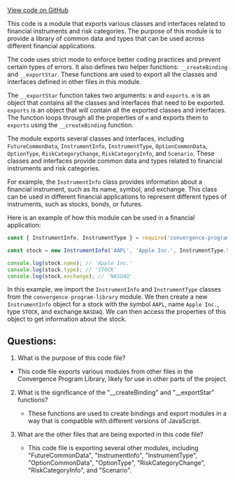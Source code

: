 [View code on GitHub](https://github.com/convergence-rfq/convergence-program-library/risk-engine/js/generated/types/index.js)

This code is a module that exports various classes and interfaces related to financial instruments and risk categories. The purpose of this module is to provide a library of common data and types that can be used across different financial applications. 

The code uses strict mode to enforce better coding practices and prevent certain types of errors. It also defines two helper functions: `__createBinding` and `__exportStar`. These functions are used to export all the classes and interfaces defined in other files in this module. 

The `__exportStar` function takes two arguments: `m` and `exports`. `m` is an object that contains all the classes and interfaces that need to be exported. `exports` is an object that will contain all the exported classes and interfaces. The function loops through all the properties of `m` and exports them to `exports` using the `__createBinding` function. 

The module exports several classes and interfaces, including `FutureCommonData`, `InstrumentInfo`, `InstrumentType`, `OptionCommonData`, `OptionType`, `RiskCategoryChange`, `RiskCategoryInfo`, and `Scenario`. These classes and interfaces provide common data and types related to financial instruments and risk categories. 

For example, the `InstrumentInfo` class provides information about a financial instrument, such as its name, symbol, and exchange. This class can be used in different financial applications to represent different types of instruments, such as stocks, bonds, or futures. 

Here is an example of how this module can be used in a financial application:

```javascript
const { InstrumentInfo, InstrumentType } = require('convergence-program-library');

const stock = new InstrumentInfo('AAPL', 'Apple Inc.', InstrumentType.STOCK, 'NASDAQ');

console.log(stock.name); // 'Apple Inc.'
console.log(stock.type); // 'STOCK'
console.log(stock.exchange); // 'NASDAQ'
```

In this example, we import the `InstrumentInfo` and `InstrumentType` classes from the `convergence-program-library` module. We then create a new `InstrumentInfo` object for a stock with the symbol `AAPL`, name `Apple Inc.`, type `STOCK`, and exchange `NASDAQ`. We can then access the properties of this object to get information about the stock.
## Questions: 
 1. What is the purpose of this code file?
   - This code file exports various modules from other files in the Convergence Program Library, likely for use in other parts of the project.

2. What is the significance of the "__createBinding" and "__exportStar" functions?
   - These functions are used to create bindings and export modules in a way that is compatible with different versions of JavaScript.

3. What are the other files that are being exported in this code file?
   - This code file is exporting several other modules, including "FutureCommonData", "InstrumentInfo", "InstrumentType", "OptionCommonData", "OptionType", "RiskCategoryChange", "RiskCategoryInfo", and "Scenario".
